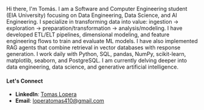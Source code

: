 Hi there, I'm Tomás. I am a Software and Computer Engineering student (EIA University) focusing on Data Engineering, Data Science, and AI Engineering. I specialize in transforming data into value: ingestion → exploration → preparation/transformation → analysis/modeling. I have developed ETL/ELT pipelines, dimensional modeling, and feature engineering flows to train and evaluate ML models. I have also implemented RAG agents that combine retrieval in vector databases with response generation. I work daily with Python, SQL, pandas, NumPy, scikit-learn, matplotlib, seaborn, and PostgreSQL. I am currently delving deeper into data engineering, data science, and generative artificial intelligence.

#### Let's Connect
- **LinkedIn**: [Tomas Lopera](https://www.linkedin.com/in/tomas-lopera-413b4322a/)
- **Email**: loperatomas410@gmail.com
